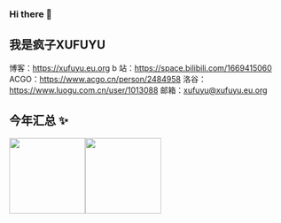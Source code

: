### Hi there 👋

<!--
**xufuyu/xufuyu** is a ✨ _special_ ✨ repository because its `README.md` (this file) appears on your GitHub profile.

Here are some ideas to get you started:

- 🔭 I’m currently working on ...
- 🌱 I’m currently learning ...
- 👯 I’m looking to collaborate on ...
- 🤔 I’m looking for help with ...
- 💬 Ask me about ...
- 📫 How to reach me: ...
- 😄 Pronouns: ...
- ⚡ Fun fact: ...
-->
## 我是疯子XUFUYU
博客：<a herf="https://xufuyu.eu.org">https://xufuyu.eu.org</a>
b 站：<a herf="https://space.bilibili.com/1669415060">https://space.bilibili.com/1669415060</a>
ACGO：<a herf="https://www.acgo.cn/person/2484958">https://www.acgo.cn/person/2484958</a>
洛谷：<a herf="https://www.luogu.com.cn/user/1013088">https://www.luogu.com.cn/user/1013088</a>
邮箱：<a herf="mailto:xufuyu@xufuyu.eu.org">xufuyu@xufuyu.eu.org</a>

## 今年汇总 ✨

<img align="" height="137px" src="https://github-readme-stats.vercel.app/api?username=xufuyu&hide_title=true&hide_border=true&show_icons=true&include_all_commits=true&line_height=21&bg_color=0,EC6C6C,FFD479,FFFC79,73FA79&theme=graywhite&locale=cn" /><img align="" height="137px" src="https://github-readme-stats.vercel.app/api/top-langs/?username=xufuyu&hide_title=true&hide_border=true&layout=compact&bg_color=0,73FA79,73FDFF,D783FF&theme=graywhite&locale=cn" />

